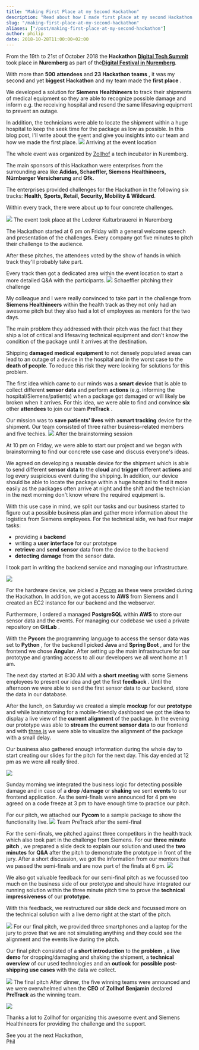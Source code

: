 ```yaml
---
title: "Making First Place at my Second Hackathon"
description: "Read about how I made first place at my second Hackathon Digital Tech Summit. For Siemens Healthineers we developed a solution to track medical packages"
slug: "/making-first-place-at-my-second-hackathon"
aliases: ["/post/making-first-place-at-my-second-hackathon"]
author: philip
date: 2018-10-28T11:00:00+02:00
---
```

From the 19th to 21st of October 2018 the **Hackathon [Digital Tech Summit](https://www.gotechsummit.com/)** took place in **Nuremberg** as part of the[**Digital Festival in Nuremberg**](https://nuernberg.digital/festival/).

With more than **500** **attendees** and **23** **Hackathon** **teams** , it was my second and yet **biggest** **Hackathon** and my team made the **first** **place** .

We developed a solution for **Siemens** **Healthineers** to track their shipments of medical equipment so they are able to recognize possible damage and inform e.g. the receiving hospital and resend the same lifesaving equipment to prevent an outage.

In addition, the technicians were able to locate the shipment within a huge hospital to keep the seek time for the package as low as possible. In this blog post, I'll write about the event and give you insights into our team and how we made the first place.
![](/img/blog-content/review-making-first-place-at-my-second-hackathon-1.png)
Arriving at the event location

The whole event was organized by [Zollhof](https://www.zollhof.de/) a tech incubator in Nuremberg.

The main sponsors of this Hackathon were enterprises from the surrounding area like **Adidas, Schaeffler, Siemens Healthineers, Nürnberger Versicherung** and **Gfk.**

The enterprises provided challenges for the Hackathon in the following six tracks: **Health, Sports, Retail, Security, Mobility \& Wildcard**.

Within every track, there were about up to four concrete challenges.

![](/img/blog-content/review-making-first-place-at-my-second-hackathon-2.png)
The event took place at the Lederer Kulturbrauerei in Nuremberg

The Hackathon started at 6 pm on Friday with a general welcome speech and presentation of the challenges. Every company got five minutes to pitch their challenge to the audience.

After these pitches, the attendees voted by the show of hands in which track they'll probably take part.

Every track then got a dedicated area within the event location to start a more detailed Q\&A with the participants.
![](/img/blog-content/review-making-first-place-at-my-second-hackathon-3.png)
Schaeffler pitching their challenge

My colleague and I were really convinced to take part in the challenge from **Siemens Healthineers** within the health track as they not only had an awesome pitch but they also had a lot of employees as mentors for the two days.

The main problem they addressed with their pitch was the fact that they ship a lot of critical and lifesaving technical equipment and don't know the condition of the package until it arrives at the destination.

Shipping **damaged** **medical** **equipment** to not densely populated areas can lead to an outage of a device in the hospital and in the worst case to the **death of people**. To reduce this risk they were looking for solutions for this problem.

The first idea which came to our minds was a **smart** **device** that is able to collect different **sensor** **data** and perform **actions** (e.g. informing the hospital/Siemens/patients) when a package got damaged or will likely be broken when it arrives. For this idea, we were able to find and convince **six** other **attendees** to join our team **PreTrack** .

Our mission was to **save patients' lives** with a**smart tracking** device for the shipment. Our team consisted of three rather business-related members and five techies.
![](/img/blog-content/review-making-first-place-at-my-second-hackathon-4.png)
After the brainstorming session


At 10 pm on Friday, we were able to start our project and we began with brainstorming to find our concrete use case and discuss everyone's ideas.

We agreed on developing a reusable device for the shipment which is able to send different **sensor** **data** to the **cloud** and **trigger** different **actions** and log every suspicious event during the shipping.
In addition, our device should be able to locate the package within a huge hospital to find it more easily as the packages often arrive at night and the shift and the technician in the next morning don't know where the required equipment is.


With this use case in mind, we split our tasks and our business started to figure out a possible business plan and gather more information about the logistics from Siemens employees. For the technical side, we had four major tasks:

- providing a **backend**
- writing a **user** **interface** for our prototype
- **retrieve** and **send** **sensor** data from the device to the backend
- **detecting** **damage** from the sensor data.

I took part in writing the backend service and managing our infrastructure.

![](/img/blog-content/review-making-first-place-at-my-second-hackathon-5.png)

For the hardware device, we picked a [Pycom](https://pycom.io/) as these were provided during the Hackathon. In addition, we got access to **AWS** from Siemens and I created an EC2 instance for our backend and the webserver.

Furthermore, I ordered a managed **PostgreSQL** within **AWS** to store our sensor data and the events. For managing our codebase we used a private repository on **GitLab** .

With the **Pycom** the programming language to access the sensor data was set to **Python** , for the backend I picked **Java** and **Spring Boot** , and for the frontend we chose **Angular**. After setting up the main infrastructure for our prototype and granting access to all our developers we all went home at 1 am.

The next day started at 8:30 AM with a **short** **meeting** with some Siemens employees to present our idea and get the first **feedback** . Until the afternoon we were able to send the first sensor data to our backend, store the data in our database.

After the lunch, on Saturday we created a simple **mockup** for our **prototype** and while brainstorming for a mobile-friendly dashboard we got the idea to display a live view of the **current** **alignment** of the package.
In the evening our prototype was able to **stream** the **current** **sensor** **data** to our frontend and with [three.js](https://threejs.org) we were able to visualize the alignment of the package with a small delay.

Our business also gathered enough information during the whole day to start creating our slides for the pitch for the next day. This day ended at 12 pm as we were all really tired.

![](/img/blog-content/review-making-first-place-at-my-second-hackathon-6.png)

Sunday morning we integrated the business logic for detecting possible damage and in case of a **drop** /**damage** or **shaking** we sent **events** to our frontend application. As the semi-finals were announced for 4 pm we agreed on a code freeze at 3 pm to have enough time to practice our pitch.

For our pitch, we attached our **Pycom** to a sample package to show the functionality live.
![](/img/blog-content/review-making-first-place-at-my-second-hackathon-7.png)
Team PreTrack after the semi-final

For the semi-finals, we pitched against three competitors in the health track which also took part in the challenge from Siemens. For our **three** **minute** **pitch** , we prepared a slide deck to explain our solution and used the **two** **minutes** for **Q\&A** after the pitch to demonstrate the prototype in front of the jury. After a short discussion, we got the information from our mentors that we passed the semi-finals and are now part of the finals at 6 pm.
![](/img/blog-content/review-making-first-place-at-my-second-hackathon-8.png)

We also got valuable feedback for our semi-final pitch as we focussed too much on the business side of our prototype and should have integrated our running solution within the three minute pitch time to prove the **technical** **impressiveness** of our **prototype**.

With this feedback, we restructured our slide deck and focussed more on the technical solution with a live demo right at the start of the pitch.

![](/img/blog-content/review-making-first-place-at-my-second-hackathon-9.png)
For our final pitch, we provided three smartphones and a laptop for the jury to prove that we are not simulating anything and they could see the alignment and the events live during the pitch.

Our final pitch consisted of a **short** **introduction** to the **problem** , a **live** **demo** for dropping/damaging and shaking the shipment, a **technical** **overview** of our used technologies and an **outlook** for **possible** **post-shipping use cases** with the data we collect.

![](/img/blog-content/review-making-first-place-at-my-second-hackathon-10.png) The final pitch
After dinner, the five winning teams were announced and we were overwhelmed when the **CEO** of **Zollhof** **Benjamin** declared **PreTrack** as the winning team.

![](/img/blog-content/review-making-first-place-at-my-second-hackathon-11.png)

Thanks a lot to Zollhof for organizing this awesome event and Siemens Healthineers for providing the challenge and the support.

See you at the next Hackathon,\
Phil

